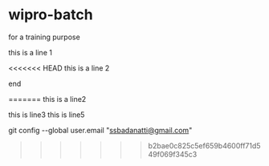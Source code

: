# wipro-batch

for a training purpose

this is a line 1

<<<<<<< HEAD
this is a line 2

end

=======
this is a line2

this is line3
 this is line5

git config --global user.email "ssbadanatti@gmail.com"
>>>>>>> b2bae0c825c5ef659b4600ff71d549f069f345c3

